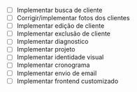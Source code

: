 - [ ] Implementar busca de cliente
- [ ] Corrigir/implementar fotos dos clientes
- [ ] Implementar edição de cliente
- [ ] Implementar exclusão de cliente
- [ ] Implementar diagnostico
- [ ] Implementar projeto
- [ ] Implementar identidade visual
- [ ] Implementar cronograma
- [ ] Implementar envio de email
- [ ] Implementar frontend customizado
